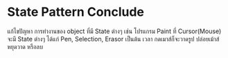 # State Pattern Conclude
แก้ไขปัญหา การทำงานของ object ที่มี State ต่างๆ
เช่น โปรแกรม Paint ที่ Cursor(Mouse) จะมี State ต่างๆ
ได้แก่ Pen, Selection, Erasor เป็นต้น
เวลา กดเมาส์ก็จะวาดรูป ปล่อยเม้าส์หยุดวาด หรือลบ 
